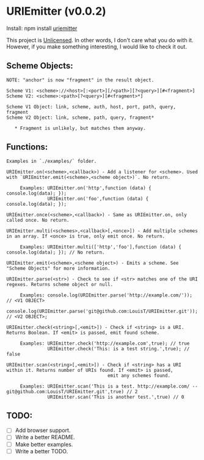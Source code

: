 URIEmitter (v0.0.2)
======

Install: npm install [uriemitter](https://npmjs.org/package/uriemitter "Title")

This project is [Unlicensed](http://unlicense.org/ "Title").
In other words, I don't care what you do with it.
However, if you make something interesting, I would like to check it out.


Scheme Objects:
------
    NOTE: "anchor" is now "fragment" in the result object.

    Scheme V1: <scheme>://<host>[:<port>][/<path>][?<query>][#<fragment>]
    Scheme V2: <scheme>:<path>[?<query>][#<fragment>*]

    Scheme V1 Object: link, scheme, auth, host, port, path, query, fragment
    Scheme V2 Object: link, scheme, path, query, fragment*

       * Fragment is unlikely, but matches them anyway.


Functions:
------
    Examples in `./examples/` folder.

    URIEmitter.on(<scheme>,<callback>) - Add a listener for <scheme>. Used with `URIEmitter.emit(<scheme>,<scheme object>)`. No return.

         Examples: URIEmitter.on('http',function (data) { console.log(data); });
                   URIEmitter.on('foo',function (data) { console.log(data); });

    URIEmitter.once(<scheme>,<callback>) - Same as URIEmitter.on, only called once. No return.

    URIEmitter.multi(<schemes>,<callback>[,<once>]) - Add multiple schemes in an array. If <once> is true, only emit once. No return.

         Examples: URIEmitter.multi(['http','foo'],function (data) { console.log(data); }); // No return.

    URIEmitter.emit(<scheme>,<scheme object>) - Emits a scheme. See "Scheme Objects" for more information.

    URIEmitter.parse(<str>) - Check to see if <str> matches one of the URI regexes. Returns scheme object or null.

         Examples: console.log(URIEmitter.parse('http://example.com/')); // <V1 OBJECT>
                   console.log(URIEmitter.parse('git@github.com:LouisT/URIEmitter.git')); // <V2 OBJECT>;

    URIEmitter.check(<string>[,<emit>]) - Check if <string> is a URI. Returns Boolean. If <emit> is passed, emit found scheme.

         Examples: URIEmitter.check('http://example.com',true); // true
                   URIEmitter.check('This: is a test string.',true); // false

    URIEmitter.scan(<string>[,<emit>]) - Check if <string> has a URI within it. Returns number of URIs found. If <emit> is passed,
                                         emit any schemes found.

         Examples: URIEmitter.scan('This is a test. http://example.com/ -- git@github.com:LouisT/URIEmitter.git',true) // 2
                   URIEmitter.scan('This is another test.',true) // 0


TODO:
------
- [ ] Add browser support.
- [ ] Write a better README.
- [ ] Make better examples.
- [ ] Write a better TODO.
